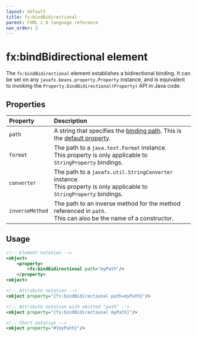 ```yaml
---
layout: default
title: fx:bindBidirectional
parent: FXML 2.0 language reference
nav_order: 2
---
```


# fx:bindBidirectional element
The `fx:bindBidirectional` element establishes a bidirectional binding. It can be set on any `javafx.beans.property.Property` instance, and is equivalent to invoking the `Property.bindBidirectional(Property)` API in Java code.

## Properties

| Property | Description |
|:-|:-|
| `path` | A string that specifies the [binding path](../binding/binding-path.html). This is the [default property](../compact-notation.html#default-property). |
| `format` | The path to a `java.text.Format` instance.<br>This property is only applicable to `StringProperty` bindings. |
| `converter` | The path to a `javafx.util.StringConverter` instance.<br>This property is only applicable to `StringProperty` bindings. |
| `inverseMethod` | The path to an inverse method for the method referenced in `path`.<br>This can also be the name of a constructor. |

## Usage

```xml
<!-- Element notation -->
<object>
    <property>
        <fx:bindBidirectional path="myPath"/>
    </property>
<object>

<!-- Attribute notation -->
<object property="{fx:bindBidirectional path=myPath}"/>

<!-- Attribute notation with omitted "path" -->
<object property="{fx:bindBidirectional myPath}"/>

<!-- Short notation -->
<object property="#{myPath}"/>
```